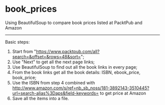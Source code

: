 book_prices
===========

Using BeautifulSoup to compare book prices listed at PacktPub and Amazon

***********
Basic steps:
1. Start from "https://www.packtpub.com/all?search=&offset=&rows=48&sort=";
2. Use "Next" to get all the next page links;
3. Use BeautifulSoup to find out all the book links in every page;
4. From the book links get all the book details: ISBN, ebook_price, book_price;
5. Use the ISBN from step 4 combined with http://www.amazon.com/s/ref=nb_sb_noss/181-3892143-3510445?url=search-alias%3Daps&field-keywords=
   to get price at Amazon
6. Save all the items into a file.
